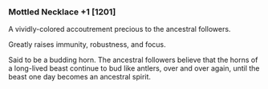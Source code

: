 ### Mottled Necklace +1 [1201]

A vividly-colored accoutrement precious to the ancestral followers.

Greatly raises immunity, robustness, and focus.

Said to be a budding horn. The ancestral followers believe that the horns of a long-lived beast continue to bud like antlers, over and over again, until the beast one day becomes an ancestral spirit.